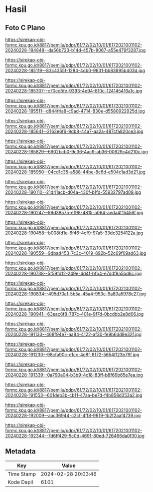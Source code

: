 # Hasil

## Foto C Plano

https://sirekap-obj-formc.kpu.go.id/8817/pemilu/pdpr/61/72/02/10/01/6172021001102-20240228-184848--da56b723-b14d-457b-8067-a55e479f3287.jpg

https://sirekap-obj-formc.kpu.go.id/8817/pemilu/pdpr/61/72/02/10/01/6172021001102-20240228-185119--83c4355f-1284-4db0-9831-bb83995b403d.jpg

https://sirekap-obj-formc.kpu.go.id/8817/pemilu/pdpr/61/72/02/10/01/6172021001102-20240228-185307--c70cd5fe-9393-4e94-810c-124145416a1c.jpg

https://sirekap-obj-formc.kpu.go.id/8817/pemilu/pdpr/61/72/02/10/01/6172021001102-20240228-185511--d844f4a8-c9ad-4714-830e-d5580922925d.jpg

https://sirekap-obj-formc.kpu.go.id/8817/pemilu/pdpr/61/72/02/10/01/6172021001102-20240228-185641--2163e6f6-9db8-44a7-aa2a-487cfa820ce3.jpg

https://sirekap-obj-formc.kpu.go.id/8817/pemilu/pdpr/61/72/02/10/01/6172021001102-20240228-185829--6902bcb0-9c36-4ac9-ab36-00629c4d210c.jpg

https://sirekap-obj-formc.kpu.go.id/8817/pemilu/pdpr/61/72/02/10/01/6172021001102-20240228-185950--04cd1c35-a588-44be-8c6d-e504c1ad3d21.jpg

https://sirekap-obj-formc.kpu.go.id/8817/pemilu/pdpr/61/72/02/10/01/6172021001102-20240228-190110--21d41acb-d04a-430f-b1fd-55932797ad09.jpg

https://sirekap-obj-formc.kpu.go.id/8817/pemilu/pdpr/61/72/02/10/01/6172021001102-20240228-190247--89d38575-ef98-4815-a064-aeda4f15456f.jpg

https://sirekap-obj-formc.kpu.go.id/8817/pemilu/pdpr/61/72/02/10/01/6172021001102-20240228-190458--b008fd1e-6f46-4cf9-97a5-33dc3254122a.jpg

https://sirekap-obj-formc.kpu.go.id/8817/pemilu/pdpr/61/72/02/10/01/6172021001102-20240228-190559--9dbad453-7c3c-4019-892b-52c69f09ad63.jpg

https://sirekap-obj-formc.kpu.go.id/8817/pemilu/pdpr/61/72/02/10/01/6172021001102-20240228-190738--5f59fd12-249e-4d4f-bfb4-e7ddf9a5bd6c.jpg

https://sirekap-obj-formc.kpu.go.id/8817/pemilu/pdpr/61/72/02/10/01/6172021001102-20240228-190834--495d70af-5b5a-45a4-953c-9a80a5978e27.jpg

https://sirekap-obj-formc.kpu.go.id/8817/pemilu/pdpr/61/72/02/10/01/6172021001102-20240228-190941--63eac8f8-787c-401e-9f7d-0bcdbb2e8d06.jpg

https://sirekap-obj-formc.kpu.go.id/8817/pemilu/pdpr/61/72/02/10/01/6172021001102-20240228-191133--468f94e7-aa84-4122-af30-fe9b6dd9e32f.jpg

https://sirekap-obj-formc.kpu.go.id/8817/pemilu/pdpr/61/72/02/10/01/6172021001102-20240228-191230--98cfa90c-e1cc-4e8f-8172-5654ff23b79f.jpg

https://sirekap-obj-formc.kpu.go.id/8817/pemilu/pdpr/61/72/02/10/01/6172021001102-20240228-191339--0a790a04-b3b9-4c18-83ff-b8f69b65e7ea.jpg

https://sirekap-obj-formc.kpu.go.id/8817/pemilu/pdpr/61/72/02/10/01/6172021001102-20240228-191553--601deb3b-cb11-47aa-be7d-f4b858d353a2.jpg

https://sirekap-obj-formc.kpu.go.id/8817/pemilu/pdpr/61/72/02/10/01/6172021001102-20240228-192009--aac36944-c2cf-4ff8-9619-1b2f2aaf4739.jpg

https://sirekap-obj-formc.kpu.go.id/8817/pemilu/pdpr/61/72/02/10/01/6172021001102-20240228-192344--7d6ff429-5c0d-4691-80ed-726466da0f30.jpg


## Metadata

| Key        | Value               |
| ---------- | ------------------- |
| Time Stamp | 2024-02-28 20:03:46 |
| Kode Dapil | 6101                |



